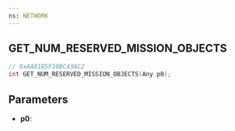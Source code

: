 ```yaml
---
ns: NETWORK
---
```

## GET_NUM_RESERVED_MISSION_OBJECTS

```c
// 0xAA81B5F10BC43AC2
int GET_NUM_RESERVED_MISSION_OBJECTS(Any p0);
```

## Parameters
* **p0**:
